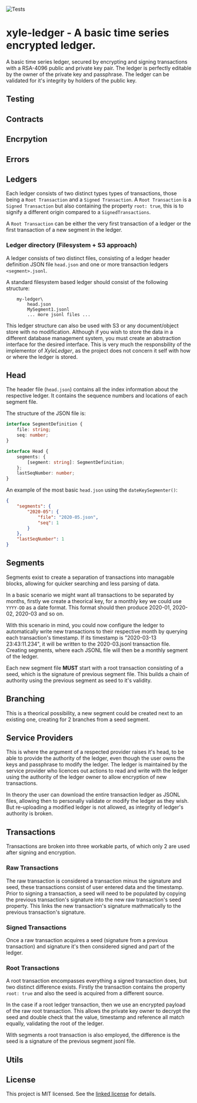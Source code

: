![Tests](https://github.com/xylesoft/xyle-ledger/workflows/XyleLedger%20Tests/badge.svg?branch=master)


# xyle-ledger - A basic time series encrypted ledger.
A basic time series ledger, secured by encrypting and signing transactions with a RSA-4096 public and private key pair. The ledger is perfectly editable by the owner of the private key and passphrase. The ledger can be validated for it's integrity by holders of the public key.

## Testing

## Contracts

## Encrpytion

## Errors

## Ledgers

Each ledger consists of two distinct types types of transactions, those being a `Root Transaction` and a `Signed Transaction`. A `Root Transaction` is a `Signed Transaction` but also containing the property `root: true`, this
is to signify a different origin compared to a `SignedTransactions`.

A `Root Transaction` can be either the very first transaction of a ledger or the first transaction of a new segment in the ledger.

### Ledger directory (Filesystem + S3 approach)

A ledger consists of two distinct files, consisting of a ledger header definition JSON file `head.json` and one or more transaction ledgers `<segment>.jsonl`.

A standard filesystem based ledger should consist of the following structure:
```
    my-ledger\
        head.json
        MySegment1.jsonl
        ... more jsonl files ...
```

This ledger structure can also be used with S3 or any document/object store with no modification. Although if you wish to store the data in a different database management system, you must create an abstraction interface for the desired interface. This is very much the responsbility of the implementor of *XyleLedger*, as the project does not concern it self with how or where the ledger is stored.

## Head

The header file (`head.json`) contains all the index information about the respective ledger. It contains the sequence numbers and locations of each segment file.

The structure of the JSON file is:
```typescript
interface SegmentDefinition {
    file: string;
    seq: number;
}

interface Head {
    segments: {
        [segment: string]: SegmentDefinition;
    };
    lastSeqNumber: number;
}
```

An example of the most basic `head.json` using the `dateKeySegmenter()`:
```json
{
    "segments": {
        "2020-05": {
            "file": "2020-05.json",
            "seq": 1
        }
    },
    "lastSeqNumber": 1
}
```

## Segments

Segments exist to create a separation of transactions into managable blocks, allowing for quicker searching and less parsing of data.

In a basic scenario we might want all transactions to be separated by months, firstly we create a theorical key, for a monthly key we could use `YYYY-DD` as a date format. This format should then produce 2020-01, 2020-02, 2020-03 and so on.

With this scenario in mind, you could now configure the ledger to automatically write new transactions to their respective month by querying each transaction's timestamp. If its timestamp is "2020-03-13 23:43:11.234", it will be written to the 2020-03.jsonl transaction file. Creating segments, where each JSONL file will then be a monthly segment of the ledger.

Each new segment file **MUST** start with a root transaction consisting of a seed, which is the signature of previous segment file. This builds a chain of authority using the previous segment as seed to it's validity.

## Branching

This is a theorical possibility, a new segment could be created next to an existing one, creating for 2 branches from a seed segment.

## Service Providers

This is where the argument of a respected provider raises it's head, to be able to provide the authority of the ledger, even though the user owns the keys and passphrase to modify the ledger. The ledger is maintained by the service provider who licences out actions to read and write with the ledger using the authority of the ledger owner to allow encryption of new transactions.

In theory the user can download the entire transaction ledger as JSONL files, allowing then to personally validate or modify the ledger as they wish. But re-uploading a modified ledger is not allowed, as integrity of ledger's authority is broken.

## Transactions

Transactions are broken into three workable parts, of which only 2 are used after signing and encryption.

### Raw Transactions
The raw transaction is considered a transaction minus the signature and seed, these transactions consist of user entered data and the timestamp. Prior to signing a transaction, a seed will need to be populated by copying the previous transaction's signature into the new raw transaction's seed property. This links the new transaction's signature mathmatically to the previous transaction's signature.

### Signed Transactions
Once a raw transaction acquires a seed (signature from a previous transaction) and signature it's then considered signed and part of the ledger.

### Root Transactions
A root transaction encompasses everything a signed transaction does, but two distinct difference exists. Firstly the transaction contains the property `root: true` and also the seed is acquired from a different source.

In the case if a root ledger transaction, then we use an encrypted payload of the raw root transaction. This allows the private key owner to decrypt the seed and double check that the value, timestamp and reference all match equally, validating the root of the ledger.

With segments a root transaction is also employed, the difference is the seed is a signature of the previous segment jsonl file.

## Utils


## License

This project is MIT licensed. See the [linked license](LICENSE.md) for details.